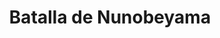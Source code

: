 ﻿---
title: "Batalla de Nunobeyama"
permalink: periodes_280.html
layout: periode
dataInici: 1570-02-14
sidebar: periodes
pares:
  - 162:
    title: "Sengoku jidai"
    dataInici: "(1467)"
    dataFi: "(1603)"

fills:
jocsPrincipals:
jocsEscenaris:
jocsEpoca:
  - title: "RAN"
    bggId: 21947
    escenari: "Nunobeyama"

jocsEpocaEscenaris:
---
